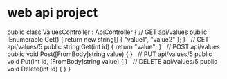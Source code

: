 # web api project

public class ValuesController : ApiController { // GET api/values public IEnumerable<string> Get() { return new string[] { "value1", "value2" }; }   // GET api/values/5 public string Get(int id) { return "value"; }   // POST api/values public void Post([FromBody]string value) { }   // PUT api/values/5 public void Put(int id, [FromBody]string value) { }   // DELETE api/values/5 public void Delete(int id) { } }
